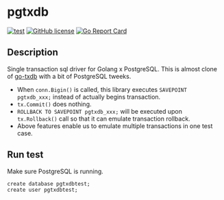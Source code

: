 # pgtxdb

[![test](https://github.com/achiku/pgtxdb/actions/workflows/test.yml/badge.svg)](https://github.com/achiku/pgtxdb/actions/workflows/test.yml)
[![GitHub license](https://img.shields.io/badge/license-MIT-blue.svg)](https://raw.githubusercontent.com/achiku/pgtxdb/master/LICENSE)
[![Go Report Card](https://goreportcard.com/badge/github.com/achiku/pgtxdb)](https://goreportcard.com/report/github.com/achiku/pgtxdb)

## Description

Single transaction sql driver for Golang x PostgreSQL. This is almost clone of [go-txdb](https://github.com/DATA-DOG/go-txdb) with a bit of PostgreSQL tweeks.

- When `conn.Bigin()` is called, this library executes `SAVEPOINT pgtxdb_xxx;` instead of actually begins transaction. 
- `tx.Commit()` does nothing.
- `ROLLBACK TO SAVEPOINT pgtxdb_xxx;` will be executed upon `tx.Rollback()` call so that it can emulate transaction rollback.
- Above features enable us to emulate multiple transactions in one test case.


## Run test

Make sure PostgreSQL is running.

```
create database pgtxdbtest;
create user pgtxdbtest;
```
